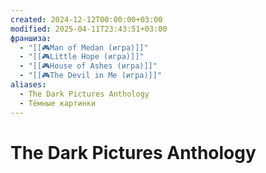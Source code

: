 ```yaml
---
created: 2024-12-12T00:00:00+03:00
modified: 2025-04-11T23:43:51+03:00
франшиза:
  - "[[🎮Man of Medan (игра)]]"
  - "[[🎮Little Hope (игра)]]"
  - "[[🎮House of Ashes (игра)]]"
  - "[[🎮The Devil in Me (игра)]]"
aliases:
  - The Dark Pictures Anthology
  - Тëмные картинки
---
```


# The Dark Pictures Anthology

